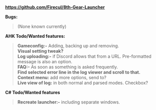 **<https://github.com/Firecul/8th-Gear-Launcher>**  

**Bugs:**  
> (None known currently)  

**AHK Todo/Wanted features:**  
> **Gameconfig:-** Adding, backing up and removing.  
> **Visual setting tweak?**  
> **Log uploading:-** if Discord allows that from a URL. Pre-formatted message is also an option.  
> **FAQ:-** As soon as something is asked frequently.  
> **Find selected error line in the log viewer and scroll to that.**  
> **Context menu:** add more options, send to?  
> **Live view of log:** in both normal and parsed modes. Checkbox?  

**C# Todo/Wanted features**  
> **Recreate launcher:-** including separate windows.  
